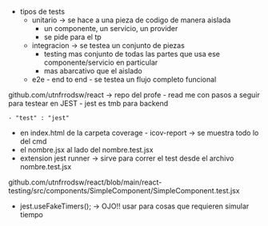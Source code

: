 
- tipos de tests
    - unitario -> se hace a una pieza de codigo de manera aislada
        - un componente, un servicio, un provider
        - se pide para el tp
    - integracion -> se testea un conjunto de piezas
        - testing mas conjunto de todas las partes que usa ese componente/servicio en particular
        - mas abarcativo que el aislado
    - e2e - end to end - se testea un flujo completo funcional

github.com/utnfrrodsw/react -> repo del profe
    - read me con pasos a seguir para testear en JEST
    - jest es tmb para backend

    - "test" : "jest"

- en index.html de la carpeta coverage - icov-report -> se muestra todo lo del cmd
- el nombre.jsx al lado del nombre.test.jsx
- extension jest runner -> sirve para correr el test desde el archivo nombre.test.jsx

github.com/utnfrrodsw/react/blob/main/react-testing/src/components/SimpleComponent/SimpleComponent.test.jsx

- jest.useFakeTimers(); -> OJO!! usar para cosas que requieren simular tiempo


